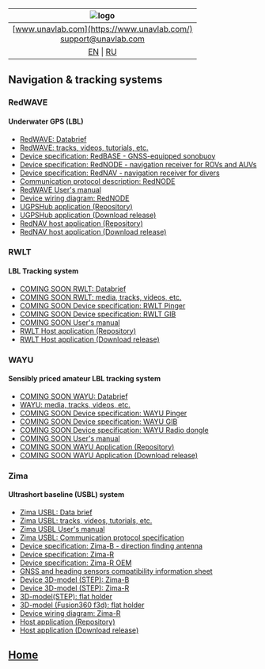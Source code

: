 
| ![logo](https://ucnl.github.io/documentation/sm_logo.png) |
| :---: |
| [www.unavlab.com](https://www.unavlab.com/) <br/> [support@unavlab.com](mailto:support@unavlab.com) |
| [EN](navigation_and_tracking_systems_en.md) \| [RU](navigation_and_tracking_systems_ru.md) |

## Navigation & tracking systems
### RedWAVE
#### Underwater GPS (LBL)
* [RedWAVE: Databrief](/documentation/EN/RedWAVE/RedWAVE_DataBrief_en.md)
* [RedWAVE: tracks, videos, tutorials, etc.](/documentation/EN/RedWAVE/media)
* [Device specification: RedBASE - GNSS-equipped sonobuoy](/documentation/EN/RedWAVE/RedBASE_Specification_en.md)
* [Device specification: RedNODE - navigation receiver for ROVs and AUVs](/documentation/EN/RedWAVE/RedNODE_Specification_en.md)
* [Device specification: RedNAV - navigation receiver for divers](/documentation/EN/RedWAVE/RedNAV_Specification_en.md)
* [Communication protocol description: RedNODE](/documentation/EN/RedWAVE/RedWAVE_Protocol_Specification_en.md)
* [RedWAVE User's manual](/documentation/EN/RedWAVE/RedWAVE_Users_Manual_en.md)
* [Device wiring diagram: RedNODE](/documentation/EN/RedWAVE/RedNODE_wiring_diagram_en.md)
* [UGPSHub application (Repository)](https://github.com/ucnl/UGPSHub)
* [UGPSHub application (Download release)](https://github.com/ucnl/UGPSHub/releases/download/1.0/UGPSHub.zip)
* [RedNAV host application (Repository)](https://github.com/ucnl/RedNavHost)
* [RedNAV host application (Download release)](https://github.com/ucnl/RedNavHost/releases/download/1.1/RedNAVHost.zip)

### RWLT
#### LBL Tracking system
* [COMING SOON RWLT: Databrief]()
* [COMING SOON RWLT: media, tracks, videos, etc.]()
* [COMING SOON Device specification: RWLT Pinger]()
* [COMING SOON Device specification: RWLT GIB]()
* [COMING SOON User's manual]()
* [RWLT Host application (Repository)](https://github.com/ucnl/RWLT_Host)
* [RWLT Host application (Download release)](https://github.com/ucnl/RWLT_Host/releases/download/1.0/RWLT_Host.zip)

### WAYU
#### Sensibly priced amateur LBL tracking system 
* [COMING SOON WAYU: Databrief]()
* [WAYU: media, tracks, videos, etc.](/documentation/EN/WAYU/media)
* [COMING SOON Device specification: WAYU Pinger]()
* [COMING SOON Device specification: WAYU GIB]()
* [COMING SOON Device specification: WAYU Radio dongle]()
* [COMING SOON User's manual]()
* [COMING SOON WAYU Application (Repository)]()
* [COMING SOON WAYU Application (Download release)]()

### Zima
#### Ultrashort baseline (USBL) system
* [Zima USBL: Data brief](/documentation/EN/Zima/Zima_DataBrief_en.md)
* [Zima USBL: tracks, videos, tutorials, etc.](/documentation/EN/Zima/media)
* [Zima USBL User's manual](/documentation/EN/Zima/Zima_Users_manual_en.md)
* [Zima USBL: Communication protocol specification](/documentation/EN/Zima/Zima_Protocol_Specification_en.md)
* [Device specification: Zima-B - direction finding antenna](/documentation/EN/Zima/Zima_B_Specification_en.md)
* [Device specification: Zima-R](/documentation/EN/Zima/Zima_R_Specification_en.md)
* [Device specification: Zima-R OEM](/documentation/EN/Zima/Zima_R_OEM_Specification_en.md)
* [GNSS and heading sensors compatibility information sheet](/documentation/EN/Zima/Zima_GNSS_requirements_en.md)
* [Device 3D-model (STEP): Zima-B](/documentation/Zima_B_3D.step)
* [Device 3D-model (STEP): Zima-R](/documentation/Zima_R_3D.step)
* [3D-model(STEP): flat holder](/documentation/ZIMA-R_holder_flat.step)
* [3D-model (Fusion360 f3d): flat holder](/documentation/ZIMA-R_holder_flat.f3d)
* [Device wiring diagram: Zima-R](/documentation/EN/Zima/ZimaR_wiring_diagram_en.md)
* [Host application (Repository)](https://github.com/ucnl/ZHost)
* [Host application (Download release)](https://github.com/ucnl/ZHost/releases/download/1.3/ZHost.zip)


## [Home](README.md)
